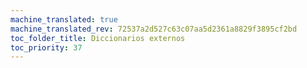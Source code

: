 ```yaml
---
machine_translated: true
machine_translated_rev: 72537a2d527c63c07aa5d2361a8829f3895cf2bd
toc_folder_title: Diccionarios externos
toc_priority: 37
---
```



